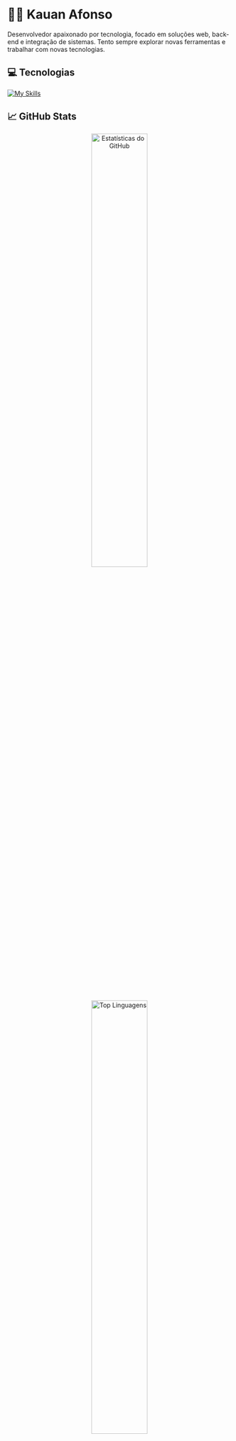 # 👨‍💻 Kauan Afonso

Desenvolvedor apaixonado por tecnologia, focado em soluções web, back-end e integração de sistemas. Tento sempre explorar novas ferramentas e trabalhar com novas tecnologias. 

## 💻 Tecnologias

[![My Skills](https://skillicons.dev/icons?i=js,html,css,react,nodejs,python,php,java)](https://skillicons.dev)

## 📈 GitHub Stats

<div align="center">
  <img src="https://github-readme-stats.vercel.app/api?username=KauanAfonso&show_icons=true&theme=radical" alt="Estatísticas do GitHub" width="50%" />
  <img src="https://github-readme-stats.vercel.app/api/top-langs/?username=KauanAfonso&layout=compact&theme=radical" alt="Top Linguagens" width="50%" />
</div>

## 📬 Contato

- **Email**: [kauanafon3@gmail.com](mailto:kauanafon3@gmail.com)
- **LinkedIn**: [Kauan Afonso](https://www.linkedin.com/in/kauan-afonso-0452a5295/)

